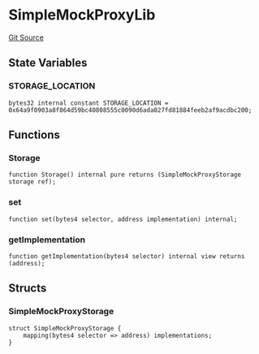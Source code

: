 # SimpleMockProxyLib
[Git Source](https://github.com/metacontract/mc/blob/d41f04df9ea19494be75c66f344b8104caf03cd2/resources/devkit/api-reference/Flattened.sol)


## State Variables
### STORAGE_LOCATION

```solidity
bytes32 internal constant STORAGE_LOCATION = 0x64a9f0903a8f864d59bc40808555c0090d6ada027fd81884feeb2af9acdbc200;
```


## Functions
### Storage


```solidity
function Storage() internal pure returns (SimpleMockProxyStorage storage ref);
```

### set


```solidity
function set(bytes4 selector, address implementation) internal;
```

### getImplementation


```solidity
function getImplementation(bytes4 selector) internal view returns (address);
```

## Structs
### SimpleMockProxyStorage

```solidity
struct SimpleMockProxyStorage {
    mapping(bytes4 selector => address) implementations;
}
```

